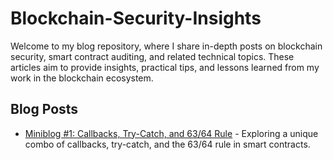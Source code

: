 # Blockchain-Security-Insights

Welcome to my blog repository, where I share in-depth posts on blockchain security, smart contract auditing, and related technical topics. These articles aim to provide insights, practical tips, and lessons learned from my work in the blockchain ecosystem.

## Blog Posts

- [Miniblog #1: Callbacks, Try-Catch, and 63/64 Rule](https://thesvn.hashnode.dev/miniblog-1-callbacks-trycatch-and-6364-rule-make-an-interesting-combo) - Exploring a unique combo of callbacks, try-catch, and the 63/64 rule in smart contracts.
